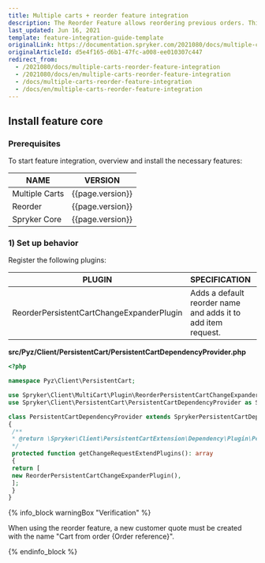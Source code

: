```yaml
---
title: Multiple carts + reorder feature integration
description: The Reorder Feature allows reordering previous orders. This guide will walk you through the process of integrating the feature into your project.
last_updated: Jun 16, 2021
template: feature-integration-guide-template
originalLink: https://documentation.spryker.com/2021080/docs/multiple-carts-reorder-feature-integration
originalArticleId: d5e4f165-d6b1-47fc-a008-ee010307c447
redirect_from:
  - /2021080/docs/multiple-carts-reorder-feature-integration
  - /2021080/docs/en/multiple-carts-reorder-feature-integration
  - /docs/multiple-carts-reorder-feature-integration
  - /docs/en/multiple-carts-reorder-feature-integration
---
```


## Install feature core

### Prerequisites

To start feature integration, overview and install the necessary features:

| NAME | VERSION |
| --- | --- |
| Multiple Carts | {{page.version}} |
| Reorder | {{page.version}} |
| Spryker Core | {{page.version}} |

### 1) Set up behavior

Register the following plugins:

| PLUGIN | SPECIFICATION | PREREQUISITES | NAMESPACE |
| --- | --- | --- | --- |
| ReorderPersistentCartChangeExpanderPlugin | Adds a default reorder name and adds it to add item request. | 1 | Spryker\Client\MultiCart\Plugin |

**src/Pyz/Client/PersistentCart/PersistentCartDependencyProvider.php**

```php
<?php

namespace Pyz\Client\PersistentCart;

use Spryker\Client\MultiCart\Plugin\ReorderPersistentCartChangeExpanderPlugin;
use Spryker\Client\PersistentCart\PersistentCartDependencyProvider as SprykerPersistentCartDependencyProvider;

class PersistentCartDependencyProvider extends SprykerPersistentCartDependencyProvider
{
 /**
 * @return \Spryker\Client\PersistentCartExtension\Dependency\Plugin\PersistentCartChangeExpanderPluginInterface[]
 */
 protected function getChangeRequestExtendPlugins(): array
 {
 return [
 new ReorderPersistentCartChangeExpanderPlugin(),
 ];
 }
}
```

{% info_block warningBox "Verification" %}

When using the reorder feature, a new customer quote must be created with the name "Cart from order {Order reference}".

{% endinfo_block %}
